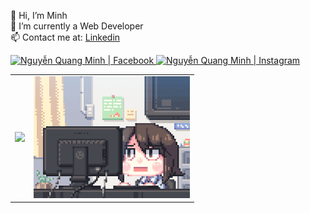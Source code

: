 👋 Hi, I’m Minh  
👀 I’m currently a Web Developer  
📫 Contact me at: [Linkedin](https://www.linkedin.com/in/minh-quang-3325b9209/)

<a href="https://www.facebook.com/hgck000/">
  <img width="40px" alt="Nguyễn Quang Minh | Facebook" src="https://i.pinimg.com/564x/7d/f2/cc/7df2cc2a2a2d14d93354abe29d435ae8.jpg"/>
</a>

<a href="https://www.instagram.com/toilaqminh/">
  <img width="40px" alt="Nguyễn Quang Minh | Instagram" src="https://i.pinimg.com/736x/4d/40/97/4d4097f3c479b8da74d988c322c797fa.jpg"/>
</a>
<br/>

<table>
  <tr>
    <!-- Cột 1: GitHub Stats -->
    <td>
      <picture>
        <source srcset="https://github-readme-stats.vercel.app/api?username=hgck000&show_icons=true&theme=dark" media="(prefers-color-scheme: dark)">
        <source srcset="https://github-readme-stats.vercel.app/api?username=hgck000&show_icons=true" media="(prefers-color-scheme: light)">
        <img src="https://github-readme-stats.vercel.app/api?username=hgck000&show_icons=true" />
      </picture>
    </td>
    <!-- Cột 2: Coding GIF -->
    <td>
      <img src="https://github.com/hgck000/hgck000/blob/main/coding.gif?raw=true" width="250px" />
    </td>
  </tr>
</table>
